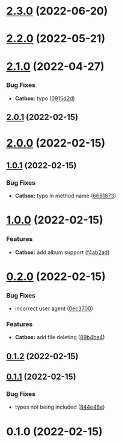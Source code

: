 # [2.3.0](https://github.com/depthbomb/node-catbox/compare/2.2.0...2.3.0) (2022-06-20)



# [2.2.0](https://github.com/depthbomb/node-catbox/compare/2.1.0...2.2.0) (2022-05-21)



# [2.1.0](https://github.com/depthbomb/node-catbox/compare/2.0.1...2.1.0) (2022-04-27)


### Bug Fixes

* **Catbox:** typo ([0915d2d](https://github.com/depthbomb/node-catbox/commit/0915d2ddfef6c2e95aaa7fb6a2b3bc5b9b287260))



## [2.0.1](https://github.com/depthbomb/node-catbox/compare/2.0.0...2.0.1) (2022-02-15)



# [2.0.0](https://github.com/depthbomb/node-catbox/compare/1.0.1...2.0.0) (2022-02-15)



## [1.0.1](https://github.com/depthbomb/node-catbox/compare/1.0.0...1.0.1) (2022-02-15)


### Bug Fixes

* **Catbox:** typo in method name ([6681873](https://github.com/depthbomb/node-catbox/commit/6681873cbae3b5803db551c7d74877ea59760687))



# [1.0.0](https://github.com/depthbomb/node-catbox/compare/0.2.0...1.0.0) (2022-02-15)


### Features

* **Catbox:** add album support ([f4ab2ad](https://github.com/depthbomb/node-catbox/commit/f4ab2ad1a8faca089ad6a6817110fc35681a0050))



# [0.2.0](https://github.com/depthbomb/node-catbox/compare/0.1.2...0.2.0) (2022-02-15)


### Bug Fixes

* incorrect user agent ([0ec3700](https://github.com/depthbomb/node-catbox/commit/0ec370006aca9c772ed6e4b8066b3c9dd11e0c96))


### Features

* **Catbox:** add file deleting ([89b4ba4](https://github.com/depthbomb/node-catbox/commit/89b4ba4a23fc0e7fc735c05c010f1bac5e5fefa1))



## [0.1.2](https://github.com/depthbomb/node-catbox/compare/0.1.1...0.1.2) (2022-02-15)



## [0.1.1](https://github.com/depthbomb/node-catbox/compare/0.1.0...0.1.1) (2022-02-15)


### Bug Fixes

* types not being included ([844e48e](https://github.com/depthbomb/node-catbox/commit/844e48eb2ceba6f4c22ae577814a0c7f1ab623b2))



# 0.1.0 (2022-02-15)



